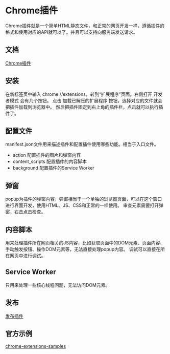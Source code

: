 # Chrome插件

Chrome插件就是一个简单HTML静态文件，和正常的网页开发一样，遵循插件的格式和使用对应的API就可以了。并且可以支持向服务端发送请求。

## 文档
[Chrome插件](https://developer.chrome.com/docs/extensions?hl=zh-cn)

## 安装
在新标签页中输入 chrome://extensions，转到“扩展程序”页面。右侧打开 开发者模式 会有几个按钮。
点击 加载已解压的扩展程序 按钮，选择对应的文件就会把插件加载到浏览器中。
然后把插件固定到右上角的插件栏，点击就可以执行插件了。

## 配置文件
manifest.json文件用来描述插件和配置插件使用哪些功能。相当于入口文件。

* action 配置插件的图片和弹窗内容
* content_scripts 配置插件的内容脚本
* background 配置插件的Service Worker

## 弹窗
popup为插件的弹窗内容，弹窗相当于一个单独的浏览器页面，可以在这个窗口进行界面开发，使用HTML、JS、CSS和正常的一样使用。
审查元素需要打开弹窗，右击点击检查。

## 内容脚本
用来处理插件所在网页相关的JS内容，比如获取页面中的DOM元素、页面内容、手动触发按钮、操作DOM元素等，无法直接处理popup内容。
调试可以直接在所在网页中进行调试。


## Service Worker
只用来处理一些核心线程问题，无法访问DOM元素。


## 发布
[发布插件](https://developer.chrome.com/docs/webstore/register?hl=zh-cn)

## 官方示例
[chrome-extensions-samples](https://github.com/GoogleChrome/chrome-extensions-samples)
